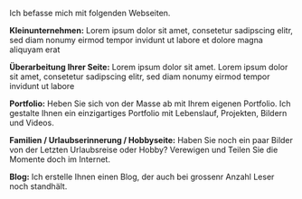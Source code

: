 
Ich befasse mich mit folgenden Webseiten.

**Kleinunternehmen:** Lorem ipsum dolor sit amet, consetetur sadipscing elitr,
 sed diam nonumy eirmod tempor invidunt ut labore et dolore magna aliquyam erat

**Überarbeitung Ihrer Seite:** Lorem ipsum dolor sit amet. Lorem ipsum dolor sit
 amet, consetetur sadipscing elitr, sed diam nonumy eirmod tempor invidunt ut labore

**Portfolio:** Heben Sie sich von der Masse ab mit Ihrem eigenen Portfolio.
Ich gestalte Ihnen ein einzigartiges Portfolio mit Lebenslauf, Projekten, Bildern und Videos.

**Familien / Urlaubserinnerung / Hobbyseite:** Haben Sie noch ein paar Bilder von der Letzten Urlaubsreise oder Hobby?
Verewigen und Teilen Sie die Momente doch im Internet.

**Blog:** Ich erstelle Ihnen einen Blog, der auch bei grossenr Anzahl Leser noch standhält.
